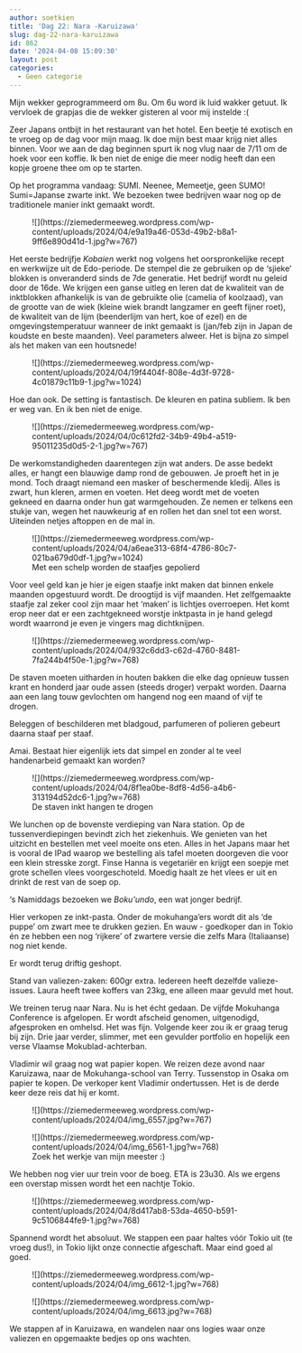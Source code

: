 ```yaml
---
author: soetkien
title: 'Dag 22: Nara -Karuizawa'
slug: dag-22-nara-karuizawa
id: 862
date: '2024-04-08 15:09:30'
layout: post
categories:
  - Geen categorie
---
```


Mijn wekker geprogrammeerd om 8u. Om 6u word ik luid wakker getuut. Ik vervloek de grapjas die de wekker gisteren al voor mij instelde :(

Zeer Japans ontbijt in het restaurant van het hotel. Een beetje té exotisch en te vroeg op de dag voor mijn maag. Ik doe mijn best maar krijg niet alles binnen. Voor we aan de dag beginnen spurt ik nog vlug naar de 7/11 om de hoek voor een koffie. Ik ben niet de enige die meer nodig heeft dan een kopje groene thee om op te starten.

Op het programma vandaag: SUMI. Neenee, Memeetje, geen SUMO! Sumi=Japanse zwarte inkt. We bezoeken twee bedrijven waar nog op de traditionele manier inkt gemaakt wordt.

<figure class="wp-block-image size-large">![](https://ziemedermeeweg.wordpress.com/wp-content/uploads/2024/04/e9a19a46-053d-49b2-b8a1-9ff6e890d41d-1.jpg?w=767)</figure>

Het eerste bedrijfje _Kobaien_ werkt nog volgens het oorspronkelijke recept en werkwijze uit de Edo-periode. De stempel die ze gebruiken op de ‘sjieke’ blokken is onveranderd sinds de 7de generatie. Het bedrijf wordt nu geleid door de 16de. We krijgen een ganse uitleg en leren dat de kwaliteit van de inktblokken afhankelijk is van de gebruikte olie (camelia of koolzaad), van de grootte van de wiek (kleine wiek brandt langzamer en geeft fijner roet), de kwaliteit van de lijm (beenderlijm van hert, koe of ezel) en de omgevingstemperatuur wanneer de inkt gemaakt is (jan/feb zijn in Japan de koudste en beste maanden). Veel parameters alweer. Het is bijna zo simpel als het maken van een houtsnede!

<figure class="wp-block-image size-large">![](https://ziemedermeeweg.wordpress.com/wp-content/uploads/2024/04/19f4404f-808e-4d3f-9728-4c01879c11b9-1.jpg?w=1024)</figure>

Hoe dan ook. De setting is fantastisch. De kleuren en patina subliem. Ik ben er weg van. En ik ben niet de enige.

<figure class="wp-block-image size-large">![](https://ziemedermeeweg.wordpress.com/wp-content/uploads/2024/04/0c612fd2-34b9-49b4-a519-95011235d0d5-2-1.jpg?w=767)</figure>

De werkomstandigheden daarentegen zijn wat anders. De asse bedekt alles, er hangt een blauwige damp rond de gebouwen. Je proeft het in je mond. Toch draagt niemand een masker of beschermende kledij. Alles is zwart, hun kleren, armen en voeten. Het deeg wordt met de voeten gekneed en daarna onder hun gat warmgehouden. Ze nemen er telkens een stukje van, wegen het nauwkeurig af en rollen het dan snel tot een worst. Uiteinden netjes aftoppen en de mal in.

<figure class="wp-block-image size-large">![](https://ziemedermeeweg.wordpress.com/wp-content/uploads/2024/04/a6eae313-68f4-4786-80c7-021ba679d0df-1.jpg?w=1024)

<figcaption class="wp-element-caption">Met een schelp worden de staafjes gepolierd</figcaption>

</figure>

Voor veel geld kan je hier je eigen staafje inkt maken dat binnen enkele maanden opgestuurd wordt. De droogtijd is vijf maanden. Het zelfgemaakte staafje zal zeker cool zijn maar het ‘maken’ is lichtjes overroepen. Het komt erop neer dat er een zachtgekneed worstje inktpasta in je hand gelegd wordt waarrond je even je vingers mag dichtknijpen.

<figure class="wp-block-image size-large">![](https://ziemedermeeweg.wordpress.com/wp-content/uploads/2024/04/932c6dd3-c62d-4760-8481-7fa244b4f50e-1.jpg?w=768)</figure>

De staven moeten uitharden in houten bakken die elke dag opnieuw tussen krant en honderd jaar oude assen (steeds droger) verpakt worden. Daarna aan een lang touw gevlochten om hangend nog een maand of vijf te drogen.

Beleggen of beschilderen met bladgoud, parfumeren of polieren gebeurt daarna staaf per staaf.

Amai. Bestaat hier eigenlijk iets dat simpel en zonder al te veel handenarbeid gemaakt kan worden?

<figure class="wp-block-image size-large">![](https://ziemedermeeweg.wordpress.com/wp-content/uploads/2024/04/8f1ea0be-8df8-4d56-a4b6-313194d52dc6-1.jpg?w=768)

<figcaption class="wp-element-caption">De staven inkt hangen te drogen</figcaption>

</figure>

We lunchen op de bovenste verdieping van Nara station. Op de tussenverdiepingen bevindt zich het ziekenhuis. We genieten van het uitzicht en bestellen met veel moeite ons eten. Alles in het Japans maar het is vooral de IPad waarop we bestelling als tafel moeten doorgeven die voor een klein stresske zorgt. Finse Hanna is vegetariër en krijgt een soepje met grote schellen vlees voorgeschoteld. Moedig haalt ze het vlees er uit en drinkt de rest van de soep op.

‘s Namiddags bezoeken we _Boku'undo_, een wat jonger bedrijf.

Hier verkopen ze inkt-pasta. Onder de mokuhanga’ers wordt dit als ‘de puppe’ om zwart mee te drukken gezien. En wauw - goedkoper dan in Tokio én ze hebben een nog ‘rijkere’ of zwartere versie die zelfs Mara (Italiaanse) nog niet kende.

Er wordt terug driftig geshopt.

Stand van valiezen-zaken: 600gr extra. Iedereen heeft dezelfde valieze-issues. Laura heeft twee koffers van 23kg, ene alleen maar gevuld met hout.

We treinen terug naar Nara. Nu is het écht gedaan. De vijfde Mokuhanga Conference is afgelopen. Er wordt afscheid genomen, uitgenodigd, afgesproken en omhelsd. Het was fijn. Volgende keer zou ik er graag terug bij zijn. Drie jaar verder, slimmer, met een gevulder portfolio en hopelijk een verse Vlaamse Mokublad-achterban.

Vladimir wil graag nog wat papier kopen. We reizen deze avond naar Karuizawa, naar de Mokuhanga-school van Terry. Tussenstop in Osaka om papier te kopen. De verkoper kent Vladimir ondertussen. Het is de derde keer deze reis dat hij er komt.

<figure class="wp-block-image size-large">![](https://ziemedermeeweg.wordpress.com/wp-content/uploads/2024/04/img_6557.jpg?w=767)</figure>

<figure class="wp-block-image size-large">![](https://ziemedermeeweg.wordpress.com/wp-content/uploads/2024/04/img_6561-1.jpg?w=768)

<figcaption class="wp-element-caption">Zoek het werkje van mijn meester :)</figcaption>

</figure>

We hebben nog vier uur trein voor de boeg. ETA is 23u30\. Als we ergens een overstap missen wordt het een nachtje Tokio.

<figure class="wp-block-image size-large">![](https://ziemedermeeweg.wordpress.com/wp-content/uploads/2024/04/8d417ab8-53da-4650-b591-9c5106844fe9-1.jpg?w=768)</figure>

Spannend wordt het absoluut. We stappen een paar haltes vóór Tokio uit (te vroeg dus!), in Tokio lijkt onze connectie afgeschaft. Maar eind goed al goed.

<figure class="wp-block-image size-large">![](https://ziemedermeeweg.wordpress.com/wp-content/uploads/2024/04/img_6612-1.jpg?w=768)</figure>

<figure class="wp-block-image size-large">![](https://ziemedermeeweg.wordpress.com/wp-content/uploads/2024/04/img_6613.jpg?w=768)</figure>

We stappen af in Karuizawa, en wandelen naar ons logies waar onze valiezen en opgemaakte bedjes op ons wachten.